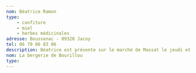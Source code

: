 ```yaml
---
nom: Béatrice Ramon
type:
    - confiture
    - miel
    - herbes médicinales
adresse: Boussenac - 09320 Jacoy
tel: 06 70 06 83 06
description: Béatrice est présente sur le marché de Massat le jeudi et vendredi, où elle propose ses confitures, miel ou encore herbes médicinale. Toutes produites dans son propre terrain, avec une variété remarquable.
nom: La bergerie de Bourillou
type:
---
```

